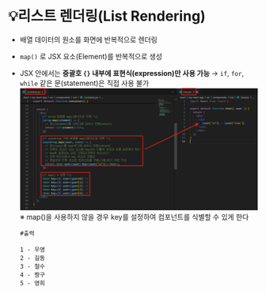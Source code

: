 # 💡**리스트 렌더링(List Rendering)**

- 배열 데이터의 원소를 화면에 반복적으로 렌더링
- `map()` 로 JSX 요소(Element)를 반복적으로 생성
- JSX 안에서는 **중괄호 `{}` 내부에 표현식(expression)만 사용 가능**
  → `if`, `for`, `while` 같은 문(statement)은 직접 사용 불가
  ![alt text](image-1.png)
  ※ map()을 사용하지 않을 경우 key를 설정하여 컴포넌트를 식별할 수 있게 한다

  ```
  #출력

  1 - 우영
  2 - 길동
  3 - 철수
  4 - 짱구
  5 - 영희
  ```
